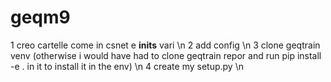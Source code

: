 # geqm9

1 creo cartelle come in csnet e __inits__ vari \n
2 add config \n
3 clone geqtrain venv (otherwise i would have had to clone geqtrain repor and run pip install -e . in it to install it in the env) \n
4 create my setup.py \n
